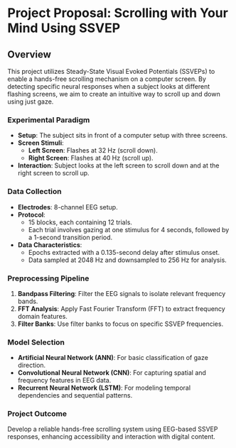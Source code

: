 # Project Proposal: Scrolling with Your Mind Using SSVEP

## Overview
This project utilizes Steady-State Visual Evoked Potentials (SSVEPs) to enable a hands-free scrolling mechanism on a computer screen. By detecting specific neural responses when a subject looks at different flashing screens, we aim to create an intuitive way to scroll up and down using just gaze.

### Experimental Paradigm
- **Setup**: The subject sits in front of a computer setup with three screens.
- **Screen Stimuli**:
  - **Left Screen**: Flashes at 32 Hz (scroll down).
  - **Right Screen**: Flashes at 40 Hz (scroll up).
- **Interaction**: Subject looks at the left screen to scroll down and at the right screen to scroll up.

### Data Collection
- **Electrodes**: 8-channel EEG setup.
- **Protocol**: 
  - 15 blocks, each containing 12 trials.
  - Each trial involves gazing at one stimulus for 4 seconds, followed by a 1-second transition period.
- **Data Characteristics**:
  - Epochs extracted with a 0.135-second delay after stimulus onset.
  - Data sampled at 2048 Hz and downsampled to 256 Hz for analysis.

### Preprocessing Pipeline
1. **Bandpass Filtering**: Filter the EEG signals to isolate relevant frequency bands.
2. **FFT Analysis**: Apply Fast Fourier Transform (FFT) to extract frequency domain features.
3. **Filter Banks**: Use filter banks to focus on specific SSVEP frequencies.

### Model Selection
- **Artificial Neural Network (ANN)**: For basic classification of gaze direction.
- **Convolutional Neural Network (CNN)**: For capturing spatial and frequency features in EEG data.
- **Recurrent Neural Network (LSTM)**: For modeling temporal dependencies and sequential patterns.

### Project Outcome
Develop a reliable hands-free scrolling system using EEG-based SSVEP responses, enhancing accessibility and interaction with digital content.
